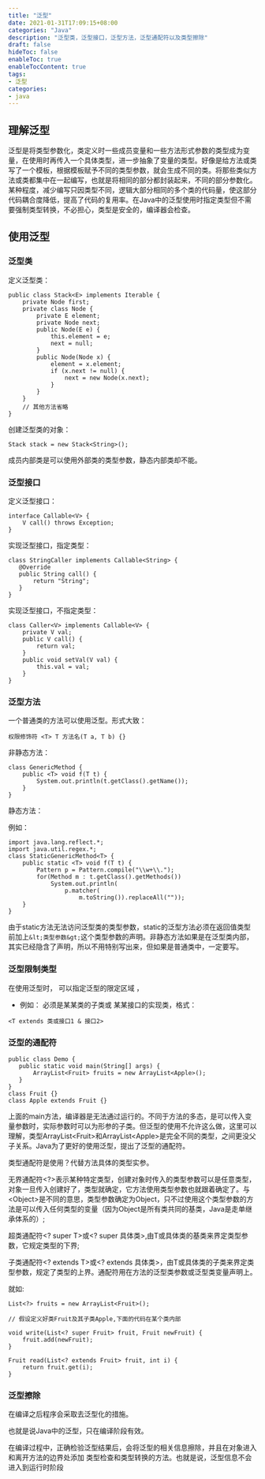 ```yaml
---
title: "泛型"
date: 2021-01-31T17:09:15+08:00
categories: "Java"
description: "泛型类，泛型接口，泛型方法，泛型通配符以及类型擦除"
draft: false
hideToc: false
enableToc: true
enableTocContent: true
tags:
- 泛型
categories:
- java
---
```


## 理解泛型

泛型是将类型参数化，类定义时一些成员变量和一些方法形式参数的类型成为变量，在使用时再传入一个具体类型，进一步抽象了变量的类型。好像是给方法或类写了一个模板，根据模板赋予不同的类型参数，就会生成不同的类。将那些类似方法或类都集中在一起编写，也就是将相同的部分都封装起来，不同的部分参数化。某种程度，减少编写只因类型不同，逻辑大部分相同的多个类的代码量，使这部分代码耦合度降低，提高了代码的复用率。在Java中的泛型使用时指定类型但不需要强制类型转换，不必担心，类型是安全的，编译器会检查。

## 使用泛型

### 泛型类

定义泛型类：

```
public class Stack<E> implements Iterable {
    private Node first;
    private class Node {
 		private E element;
  		private Node next;
  		public Node(E e) {
        	this.element = e;
        	next = null;
  		}
    	public Node(Node x) {
    		element = x.element;
  			if (x.next != null) {
     			next = new Node(x.next);
    		}
  		}
	}
    // 其他方法省略
}
```

创建泛型类的对象：

```
Stack stack = new Stack<String>();
```

成员内部类是可以使用外部类的类型参数，静态内部类却不能。

### 泛型接口

定义泛型接口：

```
interface Callable<V> {
    V call() throws Exception;
}
```

实现泛型接口，指定类型：

```
class StringCaller implements Callable<String> {
   @Override
   public String call() {
       return "String";
   }
}
```

实现泛型接口，不指定类型：

```
class Caller<V> implements Callable<V> {
    private V val;
    public V call() {
        return val;
    }
    public void setVal(V val) {
        this.val = val;
    }
}
```

### 泛型方法

一个普通类的方法可以使用泛型。形式大致：

```
权限修饰符 <T> T 方法名(T a, T b) {}
```

非静态方法：

```
class GenericMethod {
    public <T> void f(T t) {
        System.out.println(t.getClass().getName());
    }
}
```

静态方法：

例如：
```
import java.lang.reflect.*;
import java.util.regex.*;
class StaticGenericMethod<T> {
    public static <T> void f(T t) {
        Pattern p = Pattern.compile("\\w+\\.");
        for(Method m : t.getClass().getMethods())
            System.out.println(
                p.matcher(
                    m.toString()).replaceAll(""));
    }
}
```

由于static方法无法访问泛型类的类型参数，static的泛型方法必须在返回值类型前加上`&lt;类型参数&gt;`这个类型参数的声明。非静态方法如果是在泛型类内部，其实已经隐含了声明，所以不用特别写出来，但如果是普通类中，一定要写。

### 泛型限制类型

在使用泛型时， 可以指定泛型的限定区域 ，

*   例如： 必须是某某类的子类或 某某接口的实现类，格式：

```
<T extends 类或接口1 & 接口2> 
```

### 泛型的通配符

```
public class Demo {
   public static void main(String[] args) {
       ArrayList<Fruit> fruits = new ArrayList<Apple>();
   }
}
class Fruit {}
class Apple extends Fruit {}
```

上面的main方法，编译器是无法通过运行的。不同于方法的多态，是可以传入变量参数时，实际参数时可以为形参的子类。但泛型的使用不允许这么做，这里可以理解，类型ArrayList&lt;Fruit&gt;和ArrayList&lt;Apple&gt;是完全不同的类型，之间更没父子关系。Java为了更好的使用泛型，提出了泛型的通配符。

类型通配符是使用？代替方法具体的类型实参。

无界通配符&lt;?&gt;表示某种特定类型，创建对象时传入的类型参数可以是任意类型，对象一旦传入创建好了，类型就确定，它方法使用类型参数也就跟着确定了。与&lt;Object&gt;是不同的意思，类型参数确定为Object，只不过使用这个类型参数的方法是可以传入任何类型的变量（因为Object是所有类共同的基类，Java是走单继承体系的）;

超类通配符&lt;? super T&gt;或&lt;? super 具体类&gt;,由T或具体类的基类来界定类型参数，它规定类型的下界;

子类通配符&lt;? extends T&gt;或&lt;? extends 具体类&gt;，由T或具体类的子类来界定类型参数，规定了类型的上界。通配符用在方法的泛型类参数或泛型类变量声明上。

就如:

```
List<?> fruits = new ArrayList<Fruit>();
```

```
// 假设定义好类Fruit及其子类Apple,下面的代码在某个类内部

void write(List<? super Fruit> fruit, Fruit newFruit) {
    fruit.add(newFruit);
}

Fruit read(List<? extends Fruit> fruit, int i) {
    return fruit.get(i);
}
```

### 泛型擦除

在编译之后程序会采取去泛型化的措施。

也就是说Java中的泛型，只在编译阶段有效。

在编译过程中，正确检验泛型结果后，会将泛型的相关信息擦除，并且在对象进入和离开方法的边界处添加 类型检查和类型转换的方法。也就是说，泛型信息不会进入到运行时阶段